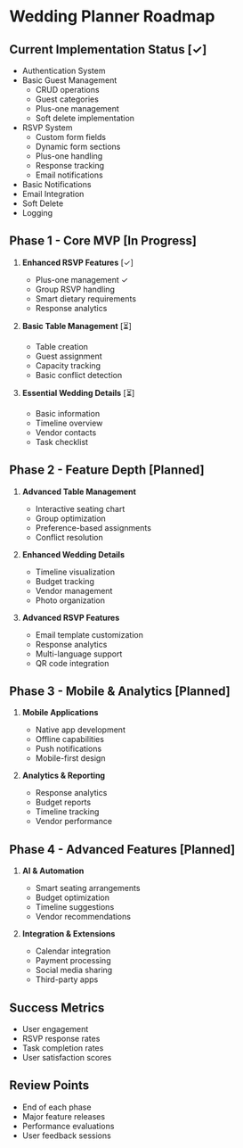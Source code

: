 # Wedding Planner Roadmap

## Current Implementation Status [✓]
- Authentication System
- Basic Guest Management
  - CRUD operations
  - Guest categories
  - Plus-one management
  - Soft delete implementation
- RSVP System
  - Custom form fields
  - Dynamic form sections
  - Plus-one handling
  - Response tracking
  - Email notifications
- Basic Notifications
- Email Integration
- Soft Delete
- Logging

## Phase 1 - Core MVP [In Progress]
1. **Enhanced RSVP Features** [✓]
   - Plus-one management ✓
   - Group RSVP handling
   - Smart dietary requirements
   - Response analytics

2. **Basic Table Management** [⏳]
   - Table creation
   - Guest assignment
   - Capacity tracking
   - Basic conflict detection

3. **Essential Wedding Details** [⏳]
   - Basic information
   - Timeline overview
   - Vendor contacts
   - Task checklist

## Phase 2 - Feature Depth [Planned]
1. **Advanced Table Management**
   - Interactive seating chart
   - Group optimization
   - Preference-based assignments
   - Conflict resolution

2. **Enhanced Wedding Details**
   - Timeline visualization
   - Budget tracking
   - Vendor management
   - Photo organization

3. **Advanced RSVP Features**
   - Email template customization
   - Response analytics
   - Multi-language support
   - QR code integration

## Phase 3 - Mobile & Analytics [Planned]
1. **Mobile Applications**
   - Native app development
   - Offline capabilities
   - Push notifications
   - Mobile-first design

2. **Analytics & Reporting**
   - Response analytics
   - Budget reports
   - Timeline tracking
   - Vendor performance

## Phase 4 - Advanced Features [Planned]
1. **AI & Automation**
   - Smart seating arrangements
   - Budget optimization
   - Timeline suggestions
   - Vendor recommendations

2. **Integration & Extensions**
   - Calendar integration
   - Payment processing
   - Social media sharing
   - Third-party apps

## Success Metrics
- User engagement
- RSVP response rates
- Task completion rates
- User satisfaction scores

## Review Points
- End of each phase
- Major feature releases
- Performance evaluations
- User feedback sessions